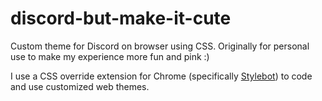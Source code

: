 # discord-but-make-it-cute
Custom theme for Discord on browser using CSS. Originally for personal use to make my experience more fun and pink :)

I use a CSS override extension for Chrome (specifically [Stylebot](https://chrome.google.com/webstore/detail/stylebot/oiaejidbmkiecgbjeifoejpgmdaleoha)) to code and use customized web themes.
